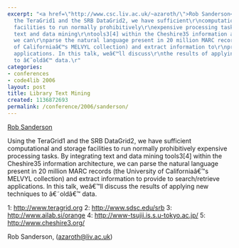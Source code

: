 ```yaml
---
excerpt: "<a href=\"http://www.csc.liv.ac.uk/~azaroth/\">Rob Sanderson</a>\r\n\r\nUsing
  the TeraGrid1 and the SRB DataGrid2, we have sufficient\r\ncomputational and storage
  facilities to run normally prohibitively\r\nexpensive processing tasks. By integrating
  text and data mining\r\ntools3[4] within the Cheshire35 information architecture,
  we can\r\nparse the natural language present in 20 million MARC records (the\r\nUniversity
  of Californiaâ€™s MELVYL collection) and extract information to\r\nprovide to search/retrieve
  applications. In this talk, weâ€™ll discuss\r\nthe results of applying new techniques
  to â€˜oldâ€™ data.\r"
categories:
- conferences
- code4lib 2006
layout: post
title: Library Text Mining
created: 1136872693
permalink: /conference/2006/sanderson/
---
```

<a href="http://www.csc.liv.ac.uk/~azaroth/">Rob Sanderson</a>

Using the TeraGrid1 and the SRB DataGrid2, we have sufficient
computational and storage facilities to run normally prohibitively
expensive processing tasks. By integrating text and data mining
tools3[4] within the Cheshire35 information architecture, we can
parse the natural language present in 20 million MARC records (the
University of Californiaâ€™s MELVYL collection) and extract information to
provide to search/retrieve applications. In this talk, weâ€™ll discuss
the results of applying new techniques to â€˜oldâ€™ data.

1: <a href="http://www.teragrid.org">http://www.teragrid.org</a>
2: <a href="http://www.sdsc.edu/srb">http://www.sdsc.edu/srb</a>
3: <a href="http://www.ailab.si/orange">http://www.ailab.si/orange</a>
4: <a href="http://www-tsujii.is.s.u-tokyo.ac.jp/">http://www-tsujii.is.s.u-tokyo.ac.jp/</a>
5: <a href="http://www.cheshire3.org/">http://www.cheshire3.org/</a>

Rob Sanderson, (azaroth@liv.ac.uk)
